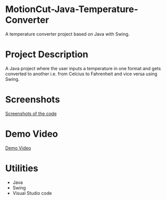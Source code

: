 # MotionCut-Java-Temperature-Converter
A temperature converter project based on Java with Swing.
# Project Description
A Java project where the user inputs a temperature in one format and gets converted to another
i.e. from Celcius to Fahrenheit and vice versa using Swing.
# Screenshots
[Screenshots of the code](https://github.com/Udit19-pixel/MotionCut-Java-Temperature-Converter/tree/main/Temperature%20convertor/Screenshots)
# Demo Video
[Demo Video](https://github.com/Udit19-pixel/MotionCut-Java-Temperature-Converter/blob/main/Temperature%20convertor/Temperature%20Converter.mp4)
# Utilities
* Java
* Swing
* Visual Studio code

